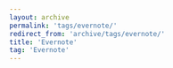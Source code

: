 ```yaml
---
layout: archive
permalink: 'tags/evernote/'
redirect_from: 'archive/tags/evernote/'
title: 'Evernote'
tag: 'Evernote'
---
```

